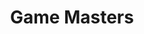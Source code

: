 ---
layout: "base"
page_title: "Kepler Scavenger Hunt"
logo_location: "../../assets/files/logos/Game%20Masters.png"
styles: [
  "game-master",
  "login",
]
scripts: [
  "game-master",
  "login"
]
title: "Game Masters"
---